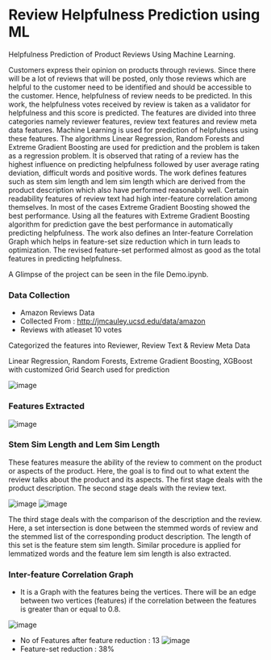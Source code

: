 # Review Helpfulness Prediction using ML
 Helpfulness Prediction of Product Reviews Using Machine Learning.

Customers express their opinion on products through reviews. Since there will be a lot of reviews that will be posted, only those reviews which are helpful to the customer need to be identified and should be accessible to the customer. Hence, helpfulness of review needs to be predicted. In this work, the helpfulness votes received by review is taken as a validator for helpfulness and this score is predicted. The features are divided into three categories namely reviewer features, review text features and review meta data features. Machine Learning is used for prediction of helpfulness using these features. The algorithms Linear Regression, Random Forests and Extreme Gradient Boosting are used for prediction and the problem is taken as a regression problem. It is observed that rating of a review has the highest influence on predicting helpfulness followed by user average rating deviation, difficult words and positive words. The work defines features such as stem sim length and lem sim length which are derived from the product description which also have performed reasonably well. Certain readability features of review text had high inter-feature correlation among themselves. In most of the cases Extreme Gradient Boosting showed the best performance. Using all the features with Extreme Gradient Boosting algorithm for prediction gave the best performance in automatically predicting helpfulness. The work also defines an Inter-feature Correlation Graph which helps in feature-set size reduction which in turn leads to optimization. The revised feature-set performed almost as good as the total features in predicting helpfulness. 

A Glimpse of the project can be seen in the file Demo.ipynb.

### Data Collection
 * Amazon Reviews Data
 * Collected From : http://jmcauley.ucsd.edu/data/amazon
 * Reviews with atleaset 10 votes

Categorized the features into Reviewer, Review Text & Review Meta Data

Linear Regression, Random Forests, Extreme Gradient Boosting, XGBoost with customized Grid Search used for prediction

![image](https://user-images.githubusercontent.com/34864308/121798607-eebae400-cc44-11eb-9aaa-179fe58732ea.png)

### Features Extracted
![image](https://user-images.githubusercontent.com/34864308/121798628-10b46680-cc45-11eb-9a1f-1b317f794c33.png)

### Stem Sim Length and Lem Sim Length
These features measure the ability of the review to comment on the product or aspects of the product. Here, the goal is to find out to what extent the review talks about the product and its aspects. The first stage deals with the product description. The second stage deals with the review text.

![image](https://user-images.githubusercontent.com/34864308/121798721-802a5600-cc45-11eb-9e51-285885b06b36.png)
![image](https://user-images.githubusercontent.com/34864308/121798736-8fa99f00-cc45-11eb-8022-055767444db4.png)

The third stage deals with the comparison of the description and the review. Here, a set intersection is done between the stemmed words of review and the stemmed list of the corresponding product description. The length of this set is the feature stem sim length. Similar procedure is applied for lemmatized words and the feature lem sim length is also extracted.

### Inter-feature Correlation Graph
* It is a Graph with the features being the vertices. There will be an edge between two vertices (features) if the correlation between the features is greater than or equal to 0.8.

![image](https://user-images.githubusercontent.com/34864308/121798789-f929ad80-cc45-11eb-8c17-232a32d9ef59.png)

* No of Features after feature reduction : 13
![image](https://user-images.githubusercontent.com/34864308/121798859-50c81900-cc46-11eb-9abb-0e5a350365c8.png)
* Feature-set reduction : 38%



